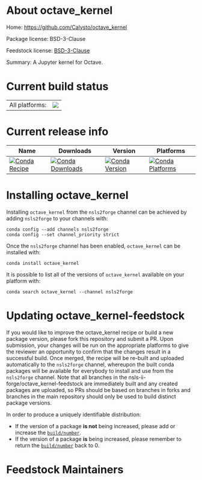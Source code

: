 About octave_kernel
===================

Home: https://github.com/Calysto/octave_kernel

Package license: BSD-3-Clause

Feedstock license: [BSD-3-Clause](https://github.com/nsls-ii-forge/octave_kernel-feedstock/blob/master/LICENSE.txt)

Summary: A Jupyter kernel for Octave.

Current build status
====================


<table><tr><td>All platforms:</td>
    <td>
      <a href="https://dev.azure.com/nsls2forge/nsls2forge/_build/latest?definitionId=288&branchName=master">
        <img src="https://dev.azure.com/nsls2forge/nsls2forge/_apis/build/status/octave_kernel-feedstock?branchName=master">
      </a>
    </td>
  </tr>
</table>

Current release info
====================

| Name | Downloads | Version | Platforms |
| --- | --- | --- | --- |
| [![Conda Recipe](https://img.shields.io/badge/recipe-octave_kernel-green.svg)](https://anaconda.org/nsls2forge/octave_kernel) | [![Conda Downloads](https://img.shields.io/conda/dn/nsls2forge/octave_kernel.svg)](https://anaconda.org/nsls2forge/octave_kernel) | [![Conda Version](https://img.shields.io/conda/vn/nsls2forge/octave_kernel.svg)](https://anaconda.org/nsls2forge/octave_kernel) | [![Conda Platforms](https://img.shields.io/conda/pn/nsls2forge/octave_kernel.svg)](https://anaconda.org/nsls2forge/octave_kernel) |

Installing octave_kernel
========================

Installing `octave_kernel` from the `nsls2forge` channel can be achieved by adding `nsls2forge` to your channels with:

```
conda config --add channels nsls2forge
conda config --set channel_priority strict
```

Once the `nsls2forge` channel has been enabled, `octave_kernel` can be installed with:

```
conda install octave_kernel
```

It is possible to list all of the versions of `octave_kernel` available on your platform with:

```
conda search octave_kernel --channel nsls2forge
```




Updating octave_kernel-feedstock
================================

If you would like to improve the octave_kernel recipe or build a new
package version, please fork this repository and submit a PR. Upon submission,
your changes will be run on the appropriate platforms to give the reviewer an
opportunity to confirm that the changes result in a successful build. Once
merged, the recipe will be re-built and uploaded automatically to the
`nsls2forge` channel, whereupon the built conda packages will be available for
everybody to install and use from the `nsls2forge` channel.
Note that all branches in the nsls-ii-forge/octave_kernel-feedstock are
immediately built and any created packages are uploaded, so PRs should be based
on branches in forks and branches in the main repository should only be used to
build distinct package versions.

In order to produce a uniquely identifiable distribution:
 * If the version of a package **is not** being increased, please add or increase
   the [``build/number``](https://docs.conda.io/projects/conda-build/en/latest/resources/define-metadata.html#build-number-and-string).
 * If the version of a package **is** being increased, please remember to return
   the [``build/number``](https://docs.conda.io/projects/conda-build/en/latest/resources/define-metadata.html#build-number-and-string)
   back to 0.

Feedstock Maintainers
=====================


